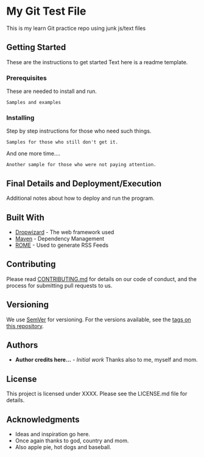 # My Git Test File
This is my learn Git practice repo using junk js/text files

## Getting Started
These are the instructions to get started
Text here is a readme template.

### Prerequisites
These are needed to install and run.

```
Samples and examples
```

### Installing

Step by step instructions for those who need such things.

```
Samples for those who still don't get it.
```

And one more time....

```
Another sample for those who were not paying attention.
```
## Final Details and Deployment/Execution

Additional notes about how to deploy and run the program.

## Built With

* [Dropwizard](http://www.dropwizard.io/1.0.2/docs/) - The web framework used
* [Maven](https://maven.apache.org/) - Dependency Management
* [ROME](https://rometools.github.io/rome/) - Used to generate RSS Feeds

## Contributing

Please read [CONTRIBUTING.md](https://gist.github.com/PurpleBooth/b24679402957c63ec426) for details on our code of conduct, and the process for submitting pull requests to us.

## Versioning

We use [SemVer](http://semver.org/) for versioning. For the versions available, see the [tags on this repository](https://github.com/your/project/tags). 

## Authors

* **Author credits here...** - *Initial work*
Thanks also to me, myself and mom.

## License

This project is licensed under XXXX.
Please see the LICENSE.md file for details.

## Acknowledgments

* Ideas and inspiration go here.
* Once again thanks to god, country and mom.
* Also apple pie, hot dogs and baseball.
